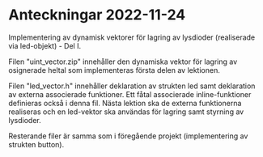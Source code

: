 # Anteckningar 2022-11-24
Implementering av dynamisk vektorer för lagring av lysdioder (realiserade via led-objekt) - Del I.

Filen "uint_vector.zip" innehåller den dynamiska vektor för lagring av osignerade heltal som implementeras första delen av lektionen.

Filen "led_vector.h" innehåller deklaration av strukten led samt deklaration av externa associerade funktioner. 
Ett fåtal associerade inline-funktioner definieras också i denna fil. Nästa lektion ska de externa funktionerna realiseras
och en led-vektor ska användas för lagring samt styrning av lysdioder. 

Resterande filer är samma som i föregående projekt (implementering av strukten button).